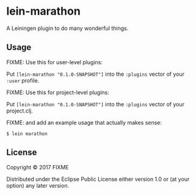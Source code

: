 # lein-marathon

A Leiningen plugin to do many wonderful things.

## Usage

FIXME: Use this for user-level plugins:

Put `[lein-marathon "0.1.0-SNAPSHOT"]` into the `:plugins` vector of your `:user`
profile.

FIXME: Use this for project-level plugins:

Put `[lein-marathon "0.1.0-SNAPSHOT"]` into the `:plugins` vector of your project.clj.

FIXME: and add an example usage that actually makes sense:

    $ lein marathon

## License

Copyright © 2017 FIXME

Distributed under the Eclipse Public License either version 1.0 or (at
your option) any later version.
